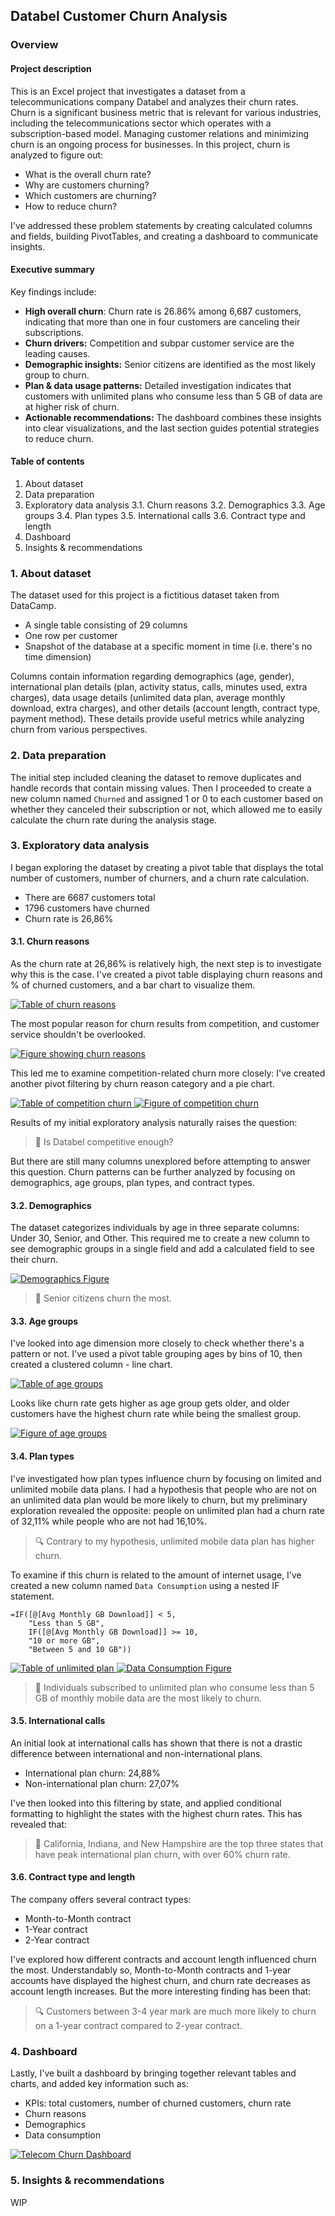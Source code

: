 ## Databel Customer Churn Analysis

### Overview

#### Project description

This is an Excel project that investigates a dataset from a telecommunications company Databel and analyzes their churn rates. Churn is a significant business metric that is relevant for various industries, including the telecommunications sector which operates with a subscription-based model. Managing customer relations and minimizing churn is an ongoing process for businesses. In this project, churn is analyzed to figure out:

- What is the overall churn rate?
- Why are customers churning?
- Which customers are churning?
- How to reduce churn?

I've addressed these problem statements by creating calculated columns and fields, building PivotTables, and creating a dashboard to communicate insights.

#### Executive summary

Key findings include: 
- **High overall churn**: Churn rate is 26.86% among 6,687 customers, indicating that more than one in four customers are canceling their subscriptions. 
- **Churn drivers:** Competition and subpar customer service are the leading causes.
- **Demographic insights:** Senior citizens are identified as the most likely group to churn.
- **Plan & data usage patterns:** Detailed investigation indicates that customers with unlimited plans who consume less than 5 GB of data are at higher risk of churn.
- **Actionable recommendations:** The dashboard combines these insights into clear visualizations, and the last section guides potential strategies to reduce churn.

#### Table of contents

1. About dataset
2. Data preparation
3. Exploratory data analysis
	3.1. Churn reasons
	3.2. Demographics
	3.3. Age groups
	3.4. Plan types
	3.5. International calls
	3.6. Contract type and length<br>
4. Dashboard
5. Insights & recommendations

### 1. About dataset
The dataset used for this project is a fictitious dataset taken from DataCamp.

- A single table consisting of 29 columns
- One row per customer
- Snapshot of the database at a specific moment in time (i.e. there's no time dimension)

Columns contain information regarding demographics (age, gender), international plan details (plan, activity status, calls, minutes used, extra charges), data usage details (unlimited data plan, average monthly download, extra charges), and other details (account length, contract type, payment method). These details provide useful metrics while analyzing churn from various perspectives. 

### 2. Data preparation

The initial step included cleaning the dataset to remove duplicates and handle records that contain missing values. Then I proceeded to create a new column named `Churned` and assigned 1 or 0 to each customer based on whether they canceled their subscription or not, which allowed me to easily calculate the churn rate during the analysis stage.

### 3. Exploratory data analysis

I began exploring the dataset by creating a pivot table that displays the total number of customers, number of churners, and a churn rate calculation.

- There are 6687 customers total
- 1796 customers have churned
- Churn rate is 26,86%

#### 3.1. Churn reasons

As the churn rate at 26,86% is relatively high, the next step is to investigate why this is the case. I've created a pivot table displaying churn reasons and % of churned customers, and a bar chart to visualize them.

<a href="https://raw.githubusercontent.com/dorukalkan/dorukalkan.github.io/refs/heads/main/assets/telecom_churn_analysis_appx/table_churn_reasons.png" target="_blank">
  <img src="/assets/telecom_churn_analysis_appx/table_churn_reasons.png" alt="Table of churn reasons">
</a>

The most popular reason for churn results from competition, and customer service shouldn't be overlooked.

<a href="https://raw.githubusercontent.com/dorukalkan/dorukalkan.github.io/refs/heads/main/assets/telecom_churn_analysis_appx/fig_churn_reasons.png" target="_blank">
  <img src="/assets/telecom_churn_analysis_appx/fig_churn_reasons.png" alt="Figure showing churn reasons">
</a>

This led me to examine competition-related churn more closely:
I've created another pivot filtering by churn reason category and a pie chart.

<a href="https://raw.githubusercontent.com/dorukalkan/dorukalkan.github.io/refs/heads/main/assets/telecom_churn_analysis_appx/table_competition_churn.png" target="_blank">
  <img src="/assets/telecom_churn_analysis_appx/table_competition_churn.png" alt="Table of competition churn">
</a>

<a href="https://raw.githubusercontent.com/dorukalkan/dorukalkan.github.io/refs/heads/main/assets/telecom_churn_analysis_appx/fig_competition_churn.png" target="_blank">
  <img src="/assets/telecom_churn_analysis_appx/fig_competition_churn.png" alt="Figure of competition churn">
</a>

Results of my initial exploratory analysis naturally raises the question:
> 💭 Is Databel competitive enough?

But there are still many columns unexplored before attempting to answer this question. Churn patterns can be further analyzed by focusing on demographics, age groups, plan types, and contract types.

#### 3.2. Demographics

The dataset categorizes individuals by age in three separate columns: Under 30, Senior, and Other. This required me to create a new column to see demographic groups in a single field and add a calculated field to see their churn.

<a href="https://raw.githubusercontent.com/dorukalkan/dorukalkan.github.io/refs/heads/main/assets/telecom_churn_analysis_appx/fig_demographics.png" target="_blank">
  <img src="/assets/telecom_churn_analysis_appx/fig_demographics.png" alt="Demographics Figure">
</a>

> 🚨 Senior citizens churn the most.

#### 3.3. Age groups

I've looked into age dimension more closely to check whether there's a pattern or not. I've used a pivot table grouping ages by bins of 10, then created a clustered column - line chart.

<a href="https://raw.githubusercontent.com/dorukalkan/dorukalkan.github.io/refs/heads/main/assets/telecom_churn_analysis_appx/table_age_groups.png" target="_blank">
  <img src="/assets/telecom_churn_analysis_appx/table_age_groups.png" alt="Table of age groups">
</a>

Looks like churn rate gets higher as age group gets older, and older customers have the highest churn rate while being the smallest group.

<a href="https://raw.githubusercontent.com/dorukalkan/dorukalkan.github.io/refs/heads/main/assets/telecom_churn_analysis_appx/fig_age_groups.png" target="_blank">
  <img src="/assets/telecom_churn_analysis_appx/fig_age_groups.png" alt="Figure of age groups">
</a>

#### 3.4. Plan types

I've investigated how plan types influence churn by focusing on limited and unlimited mobile data plans. I had a hypothesis that people who are not on an unlimited data plan would be more likely to churn, but my preliminary exploration revealed the opposite: people on unlimited plan had a churn rate of 32,11% while people who are not had 16,10%.

> 🔍 Contrary to my hypothesis, unlimited mobile data plan has higher churn.

To examine if this churn is related to the amount of internet usage, I've created a new column named `Data Consumption` using a nested IF statement.

```
=IF([@[Avg Monthly GB Download]] < 5, 
	"Less than 5 GB", 
	IF([@[Avg Monthly GB Download]] >= 10, 
	"10 or more GB", 
	"Between 5 and 10 GB"))
```

<a href="https://raw.githubusercontent.com/dorukalkan/dorukalkan.github.io/refs/heads/main/assets/telecom_churn_analysis_appx/table_unlimited_plan.png" target="_blank">
  <img src="/assets/telecom_churn_analysis_appx/table_unlimited_plan.png" alt="Table of unlimited plan">
</a>

<a href="https://raw.githubusercontent.com/dorukalkan/dorukalkan.github.io/refs/heads/main/assets//telecom_churn_analysis_appx/fig_data_consumption.png" target="_blank">
  <img src="/assets/telecom_churn_analysis_appx/fig_data_consumption.png" alt="Data Consumption Figure">
</a>

> 🚨 Individuals subscribed to unlimited plan who consume less than 5 GB of monthly mobile data are the most likely to churn.

#### 3.5. International calls

An initial look at international calls has shown that there is not a drastic difference between international and non-international plans. 

- International plan churn: 24,88%
- Non-international plan churn: 27,07%

I've then looked into this filtering by state, and applied conditional formatting to highlight the states with the highest churn rates. This has revealed that:

> 🚨 California, Indiana, and New Hampshire are the top three states that have peak international plan churn, with over 60% churn rate.

#### 3.6. Contract type and length

The company offers several contract types:
- Month-to-Month contract
- 1-Year contract
- 2-Year contract

I've explored how different contracts and account length influenced churn the most. Understandably so, Month-to-Month contracts and 1-year accounts have displayed the highest churn, and churn rate decreases as account length increases.
But the more interesting finding has been that:

> 🔍 Customers between 3-4 year mark are much more likely to churn on a 1-year contract compared to 2-year contract.

### 4. Dashboard

Lastly, I've built a dashboard by bringing together relevant tables and charts, and added key information such as:
- KPIs: total customers, number of churned customers, churn rate
- Churn reasons
- Demographics
- Data consumption

<a href="https://raw.githubusercontent.com/dorukalkan/dorukalkan.github.io/refs/heads/main/assets/img/telecom_churn_dashboard.png" target="_blank">
  <img src="/assets/img/telecom_churn_dashboard.png" alt="Telecom Churn Dashboard">
</a>

### 5. Insights & recommendations

WIP
